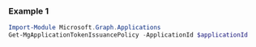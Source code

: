 ### Example 1
``` powershell
Import-Module Microsoft.Graph.Applications
Get-MgApplicationTokenIssuancePolicy -ApplicationId $applicationId
```
